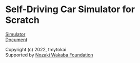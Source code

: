 # Self-Driving Car Simulator for Scratch

[Simulator](https://tmytokai.github.io/SDCScratch/)  
[Document](https://tmytokai.github.io/open-ed/activity/scratch-sdc/)

Copyright (c) 2022, tmytokai  
Supported by [Nozaki Wakaba Foundation](http://www.nozaki-wakaba.or.jp/)
